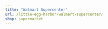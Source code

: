 ```yaml
---
title: "Walmart Supercenter"
url: /little-egg-harbor/walmart-supercenter/
shop: supermarket
---
```

